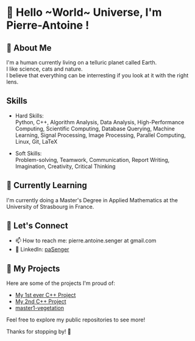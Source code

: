 # 👋 Hello ~World~ Universe, I'm Pierre-Antoine !

## 🚀 About Me

I'm a human currently living on a telluric planet called Earth.  
I like science, cats and nature.  
I believe that everything can be interresting if you look at it with the right lens.

## Skills

- Hard Skills:  
Python, C++, Algorithm Analysis, Data Analysis, High-Performance Computing, Scientific Computing, Database Querying, Machine Learning, Signal Processing, Image Processing, Parallel Computing, Linux, Git, LaTeX

- Soft Skills:   
Problem-solving, Teamwork, Communication, Report Writing, Imagination, Creativity, Critical Thinking


## 🌱 Currently Learning

I'm currently doing a Master's Degree in Applied Mathematics at the University of Strasbourg in France.

## 🤝 Let's Connect

- 📫 How to reach me: pierre.antoine.senger at gmail.com
- 💼 LinkedIn: [paSenger](https://www.linkedin.com/in/paSenger)

## 🎯 My Projects

Here are some of the projects I'm proud of:

- [My 1st ever C++ Project](https://github.com/PA-Senger/s6-neural-network)
- [My 2nd C++ Project](https://github.com/PA-Senger/m1-heat-fin-simulation)
- [master1-vegetation](https://github.com/PA-Senger/m1-vegetation)

Feel free to explore my public repositories to see more!

Thanks for stopping by! 👊
